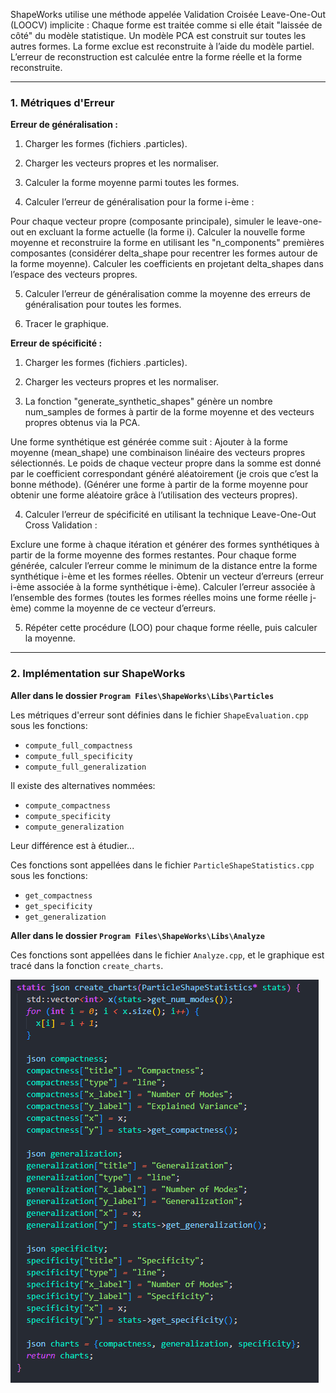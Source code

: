 ShapeWorks utilise une méthode appelée Validation Croisée Leave-One-Out (LOOCV) implicite :
Chaque forme est traitée comme si elle était "laissée de côté" du modèle statistique.
Un modèle PCA est construit sur toutes les autres formes.
La forme exclue est reconstruite à l’aide du modèle partiel.
L’erreur de reconstruction est calculée entre la forme réelle et la forme reconstruite.

---

### 1. Métriques d'Erreur

**Erreur de généralisation :**

1) Charger les formes (fichiers .particles).

2) Charger les vecteurs propres et les normaliser.

3) Calculer la forme moyenne parmi toutes les formes.

4) Calculer l’erreur de généralisation pour la forme i-ème :

Pour chaque vecteur propre (composante principale), simuler le leave-one-out en excluant la forme actuelle (la forme i).
Calculer la nouvelle forme moyenne et reconstruire la forme en utilisant les "n_components" premières composantes (considérer delta_shape pour recentrer les formes autour de la forme moyenne).
Calculer les coefficients en projetant delta_shapes dans l’espace des vecteurs propres.

5) Calculer l’erreur de généralisation comme la moyenne des erreurs de généralisation pour toutes les formes.

6) Tracer le graphique.

**Erreur de spécificité :**

1) Charger les formes (fichiers .particles).

2) Charger les vecteurs propres et les normaliser.

3) La fonction "generate_synthetic_shapes" génère un nombre num_samples de formes à partir de la forme moyenne et des vecteurs propres obtenus via la PCA.

Une forme synthétique est générée comme suit :
Ajouter à la forme moyenne (mean_shape) une combinaison linéaire des vecteurs propres sélectionnés.
Le poids de chaque vecteur propre dans la somme est donné par le coefficient correspondant généré aléatoirement (je crois que c’est la bonne méthode).
(Générer une forme à partir de la forme moyenne pour obtenir une forme aléatoire grâce à l’utilisation des vecteurs propres).

4) Calculer l’erreur de spécificité en utilisant la technique Leave-One-Out Cross Validation :

Exclure une forme à chaque itération et générer des formes synthétiques à partir de la forme moyenne des formes restantes.
Pour chaque forme générée, calculer l’erreur comme le minimum de la distance entre la forme synthétique i-ème et les formes réelles.
Obtenir un vecteur d’erreurs (erreur i-ème associée à la forme synthétique i-ème).
Calculer l’erreur associée à l’ensemble des formes (toutes les formes réelles moins une forme réelle j-ème) comme la moyenne de ce vecteur d’erreurs.

5) Répéter cette procédure (LOO) pour chaque forme réelle, puis calculer la moyenne.

---

### 2. Implémentation sur ShapeWorks

**Aller dans le dossier `Program Files\ShapeWorks\Libs\Particles`**

Les métriques d'erreur sont définies dans le fichier `ShapeEvaluation.cpp` sous les fonctions:

- `compute_full_compactness`
- `compute_full_specificity`
- `compute_full_generalization`

Il existe des alternatives nommées:

- `compute_compactness`
- `compute_specificity`
- `compute_generalization`

Leur différence est à étudier...

Ces fonctions sont appellées dans le fichier `ParticleShapeStatistics.cpp` sous les fonctions:

- `get_compactness`
- `get_specificity`
- `get_generalization`

**Aller dans le dossier `Program Files\ShapeWorks\Libs\Analyze`**

Ces fonctions sont appellées dans le fichier `Analyze.cpp`, et le graphique est tracé dans la fonction `create_charts`.

![alt Shapeworks_Create_Charts](shapeworks_create_charts.png)

